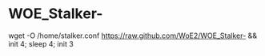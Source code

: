 # WOE_Stalker-
wget -O /home/stalker.conf
https://raw.github.com/WoE2/WOE_Stalker- && init 4; sleep 4; init 3
